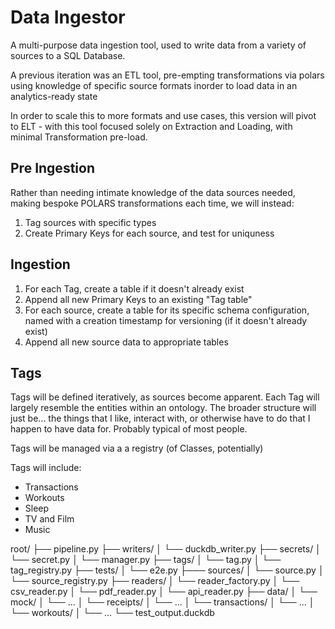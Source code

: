 # Data Ingestor

A multi-purpose data ingestion tool, used to write data from a variety of sources to a SQL Database.

A previous iteration was an ETL tool, pre-empting transformations via polars using knowledge of specific source formats inorder to load data in an analytics-ready state

In order to scale this to more formats and use cases, this version will pivot to ELT - with this tool focused solely on Extraction and Loading, with minimal Transformation pre-load.

## Pre Ingestion

Rather than needing intimate knowledge of the data sources needed, making bespoke POLARS transformations each time, we will instead:
1. Tag sources with specific types
2. Create Primary Keys for each source, and test for uniquness

## Ingestion
1. For each Tag, create a table if it doesn't already exist
2. Append all new Primary Keys to an existing "Tag table"
3. For each source, create a table for its specific schema configuration, named with a creation timestamp for versioning (if it doesn't already exist)
4. Append all new source data to appropriate tables

## Tags

Tags will be defined iteratively, as sources become apparent. Each Tag will largely resemble the entities within an ontology. 
The broader structure will just be... the things that I like, interact with, or otherwise have to do that I happen to have data for. Probably typical of most people. 

Tags will be managed via a a registry (of Classes, potentially)  

Tags will include:
- Transactions
- Workouts
- Sleep
- TV and Film
- Music 

root/
├── pipeline.py
├── writers/
│   └── duckdb_writer.py
├── secrets/
│   └── secret.py
│   └── manager.py
├── tags/
│   └── tag.py
│   └── tag_registry.py
├── tests/
│   └── e2e.py
├─── sources/
│   └── source.py
│   └── source_registry.py
├── readers/
│   └── reader_factory.py
│   └── csv_reader.py
│   └── pdf_reader.py
│   └── api_reader.py
├── data/
│   └── mock/
│       └── ...
│   └── receipts/
│       └── ...
│   └── transactions/
│       └── ...
│   └── workouts/
│       └── ...
└── test_output.duckdb




